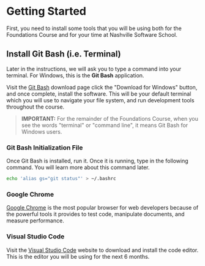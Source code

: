 # Getting Started

First, you need to install some tools that you will be using both for the Foundations Course and for your time at Nashville Software School.

## Install Git Bash (i.e. Terminal)

Later in the instructions, we will ask you to type a command into your terminal. For Windows, this is the **Git Bash** application.

Visit the [Git Bash](http://www.git-scm.com/downloads) download page click the "Download for Windows" button, and once complete, install the software. This will be your default terminal which you will use to navigate your file system, and run development tools throughout the course.

> **IMPORTANT:** For the remainder of the Foundations Course, when you see the words "terminal" or "command line", it means Git Bash for Windows users.

### Git Bash Initialization File

Once Git Bash is installed, run it. Once it is running, type in the following command. You will learn more about this command later.

```sh
echo 'alias gs="git status"' > ~/.bashrc
```

### Google Chrome

[Google Chrome](https://www.google.com/chrome/browser/desktop/index.html) is the most popular browser for web developers because of the powerful tools it provides to test code, manipulate documents, and measure performance.

### Visual Studio Code

Visit the [Visual Studio Code](https://code.visualstudio.com) website to download and install the code editor. This is the editor you will be using for the next 6 months.
